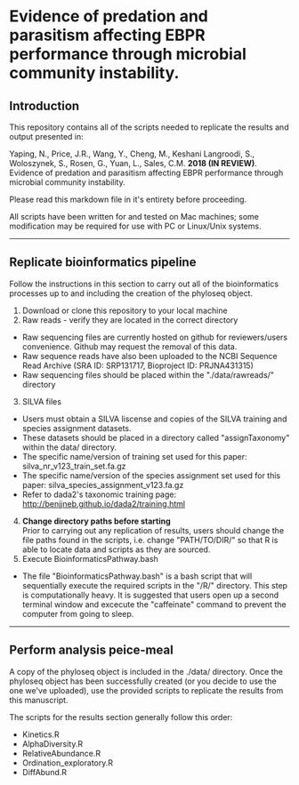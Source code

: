 # Evidence of predation and parasitism affecting EBPR performance through microbial community instability.

## Introduction
This repository contains all of the scripts needed to replicate the results and output presented in:   

Yaping, N., Price, J.R., Wang, Y., Cheng, M., Keshani Langroodi, S., Woloszynek, S., Rosen, G., Yuan, L., Sales, C.M. **2018 (IN REVIEW)**. Evidence of predation and parasitism affecting EBPR performance through microbial community instability.

Please read this markdown file in it's entirety before proceeding. 

All scripts have been written for and tested on Mac machines; some modification may be required for use with PC or Linux/Unix systems.

___  

## Replicate bioinformatics pipeline  
Follow the instructions in this section to carry out all of the bioinformatics processes up to and including the creation of the phyloseq object.
1) Download or clone this repository to your local machine
2) Raw reads - verify they are located in the correct directory    
* Raw sequencing files are currently hosted on github for reviewers/users convenience. Github may request the removal of this data.   
* Raw sequence reads have also been uploaded to the NCBI Sequence Read Archive (SRA ID: SRP131717, Bioproject ID: PRJNA431315)   
* Raw sequencing files should be placed within the "./data/rawreads/" directory
3) SILVA files   
* Users must obtain a SILVA liscense and copies of the SILVA training and species assignment datasets.   
* These datasets should be placed in a directory called "assignTaxonomy" within the data/ directory.    
* The specific name/version of training set used for this paper: silva_nr_v123_train_set.fa.gz    
* The specific name/version of the species assignment set used for this paper: silva_species_assignment_v123.fa.gz   
* Refer to dada2's taxonomic training page: http://benjjneb.github.io/dada2/training.html   
4) **Change directory paths before starting**   
Prior to carrying out any replication of results, users should change the file paths found in the scripts, i.e. change "PATH/TO/DIR/" so that R is able to locate data and scripts as they are sourced.   
5) Execute BioinformaticsPathway.bash 
* The file "BioinformaticsPathway.bash" is a bash script that will sequentially execute the required scripts in the "/R/" directory. This step is computationally heavy. It is suggested that users open up a second terminal window and excecute the "caffeinate" command to prevent the computer from going to sleep. 

___  

## Perform analysis peice-meal
A copy of the phyloseq object is included in the ./data/ directory. Once the phyloseq object has been successfully created (or you decide to use the one we've uploaded), use the provided scripts to replicate the results from this manuscript.   

The scripts for the results section generally follow this order:   
* Kinetics.R  
* AlphaDiversity.R    
* RelativeAbundance.R    
* Ordination_exploratory.R  
* DiffAbund.R  
